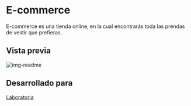 # E-commerce

E-commerce es una tienda online, en la cual encontrarás toda las prendas de vestir que prefieras.

## Vista previa

![img-readme](https://user-images.githubusercontent.com/32281880/37982824-432a5aec-31b7-11e8-88fd-54d5424f53c4.png)

## Desarrollado para

[Laboratoria](http://laboratoria.la)



